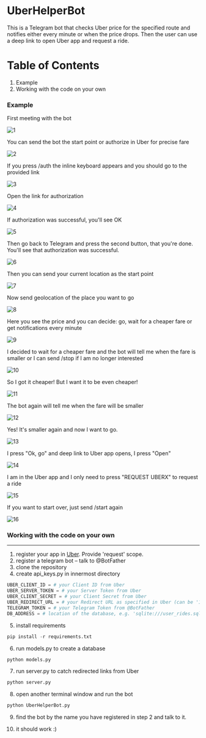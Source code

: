 # UberHelperBot

This is a Telegram bot that checks Uber price for the specified route and notifies either every minute or when the price drops.
Then the user can use a deep link to open Uber app and request a ride.

# Table of Contents
1. Example
2. Working with the code on your own

### Example

First meeting with the bot

![1](https://user-images.githubusercontent.com/24657053/28628032-26d503f6-722c-11e7-89fe-75658fcd2d71.png)

You can send the bot the start point or authorize in Uber for precise fare

![2](https://user-images.githubusercontent.com/24657053/28628037-26da3e7a-722c-11e7-8d8f-001b3ba75509.png)

If you press /auth the inline keyboard appears and you should go to the provided link

![3](https://user-images.githubusercontent.com/24657053/28628033-26d57818-722c-11e7-8906-c7a27fa1f03c.png)

Open the link for authorization

![4](https://user-images.githubusercontent.com/24657053/28628034-26d5a4a0-722c-11e7-82eb-ebf0703756d2.png)

If authorization was successful, you'll see OK

![5](https://user-images.githubusercontent.com/24657053/28628036-26d75aac-722c-11e7-996f-5d38ab43df96.png)

Then go back to Telegram and press the second button, that you're done. You'll see that authorization was successful.

![6](https://user-images.githubusercontent.com/24657053/28628035-26d71e98-722c-11e7-9ce8-98a7d7710cd7.png)

Then you can send your current location as the start point

![7](https://user-images.githubusercontent.com/24657053/28628040-26f4ab7a-722c-11e7-9f31-32b6c1db22e2.png)

Now send geolocation of the place you want to go

![8](https://user-images.githubusercontent.com/24657053/28628039-26ef3424-722c-11e7-84d8-1631716b0c60.png)

Here you see the price and you can decide: go, wait for a cheaper fare or get notifications every minute

![9](https://user-images.githubusercontent.com/24657053/28628038-26eed24a-722c-11e7-9798-711a94e1022d.png)

I decided to wait for a cheaper fare and the bot will tell me when the fare is smaller or I can send /stop if I am no longer interested

![10](https://user-images.githubusercontent.com/24657053/28628042-26f72a6c-722c-11e7-8e96-e4f8e6823da7.png)

So I got it cheaper! But I want it to be even cheaper!

![11](https://user-images.githubusercontent.com/24657053/28628043-26f97eb6-722c-11e7-9ef2-b71bba652d19.png)

The bot again will tell me when the fare will be smaller

![12](https://user-images.githubusercontent.com/24657053/28628041-26f69e9e-722c-11e7-8966-5be3ea27f6ed.png)

Yes! It's smaller again and now I want to go.

![13](https://user-images.githubusercontent.com/24657053/28628044-270867be-722c-11e7-8f43-c18573f72ea5.png)

I press "Ok, go" and deep link to Uber app opens, I press "Open"

![14](https://user-images.githubusercontent.com/24657053/28628045-270a96ce-722c-11e7-8a19-7e0bcb748107.png)

I am in the Uber app and I only need to press "REQUEST UBERX" to request a ride

![15](https://user-images.githubusercontent.com/24657053/28628046-2710d0ca-722c-11e7-94aa-8733ae174f71.png)

If you want to start over, just send /start again

![16](https://user-images.githubusercontent.com/24657053/28628047-2718276c-722c-11e7-9609-3bf323a1a272.png)



### Working with the code on your own
---------------------------------
1. register your app in [Uber](https://developer.uber.com/). Provide 'request' scope.
2. register a telegram bot – talk to @BotFather
3. clone the repository
4. create api_keys.py in innermost directory

```python
UBER_CLIENT_ID = # your Client ID from Uber
UBER_SERVER_TOKEN = # your Server Token from Uber
UBER_CLIENT_SECRET = # your Client Secret from Uber
UBER_REDIRECT_URL = # your Redirect URL as specified in Uber (can be '127.0.0.1')
TELEGRAM_TOKEN = # your Telegram Token from @BotFather
DB_ADDRESS = # location of the database, e.g. 'sqlite:///user_rides.sqlite' (absolute path is strongly recommended!)
```

5. install requirements
```python
pip install -r requirements.txt
```

6. run models.py to create a database
```python
python models.py
```

7. run server.py to catch redirected links from Uber
```python
python server.py
```

8. open another terminal window and run the bot
```python
python UberHelperBot.py
```

9. find the bot by the name you have registered in step 2 and talk to it.

10. it should work :)